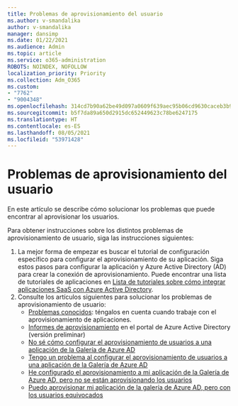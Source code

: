 ```yaml
---
title: Problemas de aprovisionamiento del usuario
ms.author: v-smandalika
author: v-smandalika
manager: dansimp
ms.date: 01/22/2021
ms.audience: Admin
ms.topic: article
ms.service: o365-administration
ROBOTS: NOINDEX, NOFOLLOW
localization_priority: Priority
ms.collection: Adm_O365
ms.custom:
- "7762"
- "9004348"
ms.openlocfilehash: 314cd7b90a62be49d097a0609f639aec95b06cd9630caceb3b9972477dfb58c9
ms.sourcegitcommit: b5f7da89a650d2915dc652449623c78be6247175
ms.translationtype: HT
ms.contentlocale: es-ES
ms.lasthandoff: 08/05/2021
ms.locfileid: "53971428"
---
```

# <a name="user-provisioning-issues"></a>Problemas de aprovisionamiento del usuario

En este artículo se describe cómo solucionar los problemas que puede encontrar al aprovisionar los usuarios.

Para obtener instrucciones sobre los distintos problemas de aprovisionamiento de usuario, siga las instrucciones siguientes:

1. La mejor forma de empezar es buscar el tutorial de configuración específico para configurar el aprovisionamiento de su aplicación. Siga estos pasos para configurar la aplicación y Azure Active Directory (AD) para crear la conexión de aprovisionamiento. Puede encontrar una lista de tutoriales de aplicaciones en [Lista de tutoriales sobre cómo integrar aplicaciones SaaS con Azure Active Directory](https://docs.microsoft.com/azure/active-directory/saas-apps/tutorial-list).
2. Consulte los artículos siguientes para solucionar los problemas de aprovisionamiento de usuario:
    - [Problemas conocidos](https://docs.microsoft.com/azure/active-directory/app-provisioning/known-issues): téngalos en cuenta cuando trabaje con el aprovisionamiento de aplicaciones.
    - [Informes de aprovisionamiento](https://docs.microsoft.com/azure/active-directory/reports-monitoring/concept-provisioning-logs) en el portal de Azure Active Directory (versión preliminar)
    - [No sé cómo configurar el aprovisionamiento de usuarios a una aplicación de la Galería de Azure AD](https://docs.microsoft.com/azure/active-directory/app-provisioning/configure-automatic-user-provisioning-portal) 
    - [Tengo un problema al configurar el aprovisionamiento de usuarios a una aplicación de la Galería de Azure AD](https://docs.microsoft.com/azure/active-directory/app-provisioning/application-provisioning-config-problem) 
    - [He configurado el aprovisionamiento a mi aplicación de la Galería de Azure AD, pero no se están aprovisionando los usuarios](https://docs.microsoft.com/azure/active-directory/app-provisioning/application-provisioning-config-problem-no-users-provisioned) 
    - [Puedo aprovisionar mi aplicación de la galería de Azure AD, pero con los usuarios equivocados](https://docs.microsoft.com/azure/active-directory/manage-apps/add-application-portal-assign-users)





